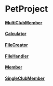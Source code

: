 # PetProject

#### [MultiClubMember](src/main/java/javaproject/MultiClubMember.java)
#### [Calculator](src/main/java/javaproject/Calculator.java)
#### [FileCreator](src/main/java/javaproject/FileCreator.java)
#### [FileHandler](src/main/java/javaproject/FileHandler.java)
#### [Member](src/main/java/javaproject/Member.java)
#### [SingleClubMember](src/main/java/javaproject/SingleClubMember.java)

